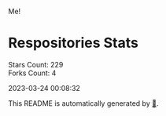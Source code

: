 Me!

# Respositories Stats
Stars Count: 229  
Forks Count: 4

2023-03-24 00:08:32  

This README is automatically generated by [🐰](https://github.com/rnitta/rnitta).
